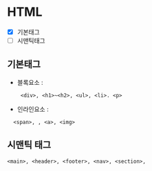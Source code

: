# HTML
- [x] 기본태그
- [ ] 시맨틱태그
## 기본태그
+ 블록요소 :
  ```
   <div>, <h1>~<h2>, <ul>, <li>. <p>
  ```
+ 인라인요소 :
```
  <span>, , <a>, <img>
```
## 시맨틱 태그
```
<main>, <header>, <footer>, <nav>, <section>, 
```